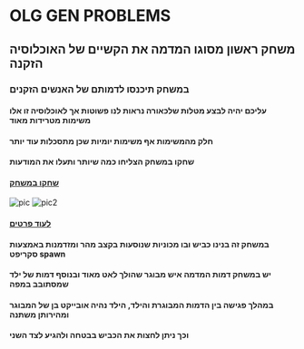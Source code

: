 # OLG GEN PROBLEMS
## משחק ראשון מסוגו המדמה את הקשיים של האוכלוסיה הזקנה
### במשחק תיכנסו לדמותם של האנשים הזקנים
#### עליכם יהיה לבצע מטלות שלכאורה נראות לנו פשוטות אך לאוכלוסיה זו אלו משימות מטרידות מאוד
#### חלק מהמשימות אף משימות יומיות שכן מתסכלות עוד יותר
#### שחקו במשחק הצליחו כמה שיותר ותעלו את המודעות
#### [שחקו במשחק](https://tommy-bar.itch.io/old-gen-problem)
![pic](https://github.com/GameDev-Tommy-Bar/old_gen_problems/blob/292b63dabd18534f9b2496ab11941fd0098f3c25/element%20pics/Capture2.PNG)
![pic2](https://github.com/GameDev-Tommy-Bar/old_gen_problems/blob/292b63dabd18534f9b2496ab11941fd0098f3c25/element%20pics/Capture.PNG)
#### [לעוד פרטים](https://github.com/GameDev-Tommy-Bar/old_gen_problems/blob/73e6a5549c2343f711e905b71aa73dfea627a590/elements.md)
#### במשחק זה בנינו כביש ובו מכוניות שנוסעות בקצב מהר ומזדמנות באמצעות סקריפט spawn
#### יש במשחק דמות המדמה איש מבוגר שהולך לאט מאוד ובנוסף דמות של ילד שמסתובב במפה
#### במהלך פגישה בין הדמות המבוגרת והילד, הילד נהיה אובייקט בן של המבוגר ומהירותן משתנה
#### וכך ניתן לחצות את הכביש בבטחה ולהגיע לצד השני
